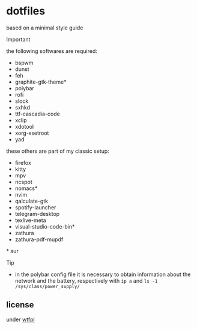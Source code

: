 # dotfiles

based on a minimal style guide

> [!IMPORTANT]
> the following softwares are required:
> + bspwm
> + dunst
> + feh
> + graphite-gtk-theme\*
> + polybar
> + rofi
> + slock
> + sxhkd
> + ttf-cascadia-code
> + xclip
> + xdotool
> + xorg-xsetroot
> + yad

these others are part of my classic setup:
+ firefox
+ kitty
+ mpv
+ ncspot
+ nomacs\*
+ nvim
+ qalculate-gtk
+ spotify-launcher
+ telegram-desktop
+ texlive-meta
+ visual-studio-code-bin\*
+ zathura
+ zathura-pdf-mupdf

\* aur

> [!TIP]
> + in the polybar config file it is necessary to obtain information about the network and the battery, respectively with `ip a` and `ls -1 /sys/class/power_supply/`

## license

under [wtfpl](./LICENSE)
